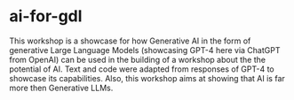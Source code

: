 # ai-for-gdl

This workshop is a showcase for how Generative AI in the form of generative Large Language Models (showcasing GPT-4 here via ChatGPT from OpenAI) can be used in the building of a workshop about the the potential of AI. Text and code were adapted from responses of GPT-4 to showcase its capabilities. Also, this workshop aims at showing that AI is far more then Generative LLMs.



